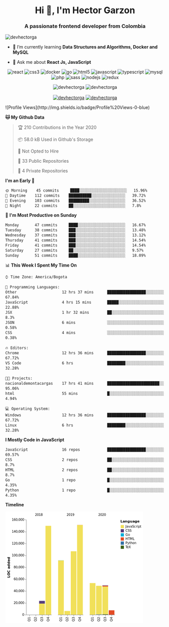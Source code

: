 <h1 align="center">Hi 👋, I'm Hector Garzon</h1>
<h3 align="center">A passionate frontend developer from Colombia</h3>

<p align="left"> <img src="https://komarev.com/ghpvc/?username=devhectorga" alt="devhectorga" /> </p>

- 🌱 I’m currently learning **Data Structures and Algorithms, Docker and MySQL**

- 💬 Ask me about **React Js, JavaScript**

<p align="center"><img src="https://devicons.github.io/devicon/devicon.git/icons/react/react-original-wordmark.svg" alt="react" width="20" height="20"/> <img src="https://devicons.github.io/devicon/devicon.git/icons/css3/css3-original-wordmark.svg" alt="css3" width="20" height="20"/> <img src="https://devicons.github.io/devicon/devicon.git/icons/docker/docker-original-wordmark.svg" alt="docker" width="20" height="20"/> <img src="https://devicons.github.io/devicon/devicon.git/icons/go/go-original.svg" alt="go" width="20" height="20"/> <img src="https://devicons.github.io/devicon/devicon.git/icons/html5/html5-original-wordmark.svg" alt="html5" width="20" height="20"/> <img src="https://devicons.github.io/devicon/devicon.git/icons/javascript/javascript-original.svg" alt="javascript" width="20" height="20"/> <img src="https://devicons.github.io/devicon/devicon.git/icons/typescript/typescript-original.svg" alt="typescript" width="20" height="20"/> <img src="https://devicons.github.io/devicon/devicon.git/icons/mysql/mysql-original-wordmark.svg" alt="mysql" width="20" height="20"/> <img src="https://devicons.github.io/devicon/devicon.git/icons/php/php-original.svg" alt="php" width="20" height="20"/> <img src="https://devicons.github.io/devicon/devicon.git/icons/sass/sass-original.svg" alt="sass" width="20" height="20"/> <img src="https://devicons.github.io/devicon/devicon.git/icons/nodejs/nodejs-original-wordmark.svg" alt="nodejs" width="20" height="20"/> <img src="https://devicons.github.io/devicon/devicon.git/icons/redux/redux-original.svg" alt="redux" width="20" height="20"/></p><p align="center"> <img src="https://github-readme-stats.vercel.app/api?username=devhectorga&count_private=true&show_icons=true" alt="devhectorga" /> <img src="https://github-readme-stats.vercel.app/api/top-langs/?username=devhectorga&layout=compact" alt="devhectorga" /></p>

<p align="center">
<a href="https://twitter.com/devhectorga" target="blank"><img align="center" src="https://cdn.jsdelivr.net/npm/simple-icons@3.0.1/icons/twitter.svg" alt="devhectorga" height="20" width="20" /></a>
<a href="https://linkedin.com/in/devhectorga" target="blank"><img align="center" src="https://cdn.jsdelivr.net/npm/simple-icons@3.0.1/icons/linkedin.svg" alt="devhectorga" height="20" width="20" /></a>
</p>
<!--START_SECTION:waka-->
![Profile Views](http://img.shields.io/badge/Profile%20Views-0-blue)

**🐱 My Github Data** 

> 🏆 210 Contributions in the Year 2020
 > 
> 📦 58.0 kB Used in Github's Storage 
 > 
> 🚫 Not Opted to Hire
 > 
> 📜 33 Public Repositories
 > 
> 🔑 4 Private Repositories 

**I'm an Early 🐤** 

```text
🌞 Morning    45 commits     ████░░░░░░░░░░░░░░░░░░░░░   15.96% 
🌆 Daytime    112 commits    ██████████░░░░░░░░░░░░░░░   39.72% 
🌃 Evening    103 commits    █████████░░░░░░░░░░░░░░░░   36.52% 
🌙 Night      22 commits     ██░░░░░░░░░░░░░░░░░░░░░░░   7.8%

```
📅 **I'm Most Productive on Sunday** 

```text
Monday       47 commits     ████░░░░░░░░░░░░░░░░░░░░░   16.67% 
Tuesday      38 commits     ███░░░░░░░░░░░░░░░░░░░░░░   13.48% 
Wednesday    37 commits     ███░░░░░░░░░░░░░░░░░░░░░░   13.12% 
Thursday     41 commits     ███░░░░░░░░░░░░░░░░░░░░░░   14.54% 
Friday       41 commits     ███░░░░░░░░░░░░░░░░░░░░░░   14.54% 
Saturday     27 commits     ██░░░░░░░░░░░░░░░░░░░░░░░   9.57% 
Sunday       51 commits     ████░░░░░░░░░░░░░░░░░░░░░   18.09%

```


📊 **This Week I Spent My Time On** 

```text
⌚︎ Time Zone: America/Bogota

💬 Programming Languages: 
Other                    12 hrs 37 mins      █████████████████░░░░░░░░   67.84% 
JavaScript               4 hrs 15 mins       █████░░░░░░░░░░░░░░░░░░░░   22.88% 
JSX                      1 hr 32 mins        ██░░░░░░░░░░░░░░░░░░░░░░░   8.3% 
JSON                     6 mins              ░░░░░░░░░░░░░░░░░░░░░░░░░   0.58% 
CSS                      4 mins              ░░░░░░░░░░░░░░░░░░░░░░░░░   0.38%

🔥 Editors: 
Chrome                   12 hrs 36 mins      █████████████████░░░░░░░░   67.72% 
VS Code                  6 hrs               ████████░░░░░░░░░░░░░░░░░   32.28%

🐱‍💻 Projects: 
nacionaldemontacargas    17 hrs 41 mins      ███████████████████████░░   95.06% 
html                     55 mins             █░░░░░░░░░░░░░░░░░░░░░░░░   4.94%

💻 Operating System: 
Windows                  12 hrs 36 mins      █████████████████░░░░░░░░   67.72% 
Linux                    6 hrs               ████████░░░░░░░░░░░░░░░░░   32.28%

```

**I Mostly Code in JavaScript** 

```text
JavaScript               16 repos            █████████████████░░░░░░░░   69.57% 
CSS                      2 repos             ██░░░░░░░░░░░░░░░░░░░░░░░   8.7% 
HTML                     2 repos             ██░░░░░░░░░░░░░░░░░░░░░░░   8.7% 
Go                       1 repo              █░░░░░░░░░░░░░░░░░░░░░░░░   4.35% 
Python                   1 repo              █░░░░░░░░░░░░░░░░░░░░░░░░   4.35%

```


**Timeline**

![Chart not found](https://github.com/devHectorGa/devHectorGa/blob/master/charts/bar_graph.png) 


<!--END_SECTION:waka-->
